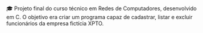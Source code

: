 🎓 Projeto final do curso técnico em Redes de Computadores, desenvolvido em C. O objetivo era criar um programa capaz de cadastrar, listar e excluir funcionários da empresa fictícia XPTO.

